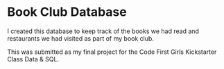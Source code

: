 # Book Club Database

I created this database to keep track of the books we had read and restaurants we had visited as part of my book club. 

This was submitted as my final project for the Code First Girls Kickstarter Class Data & SQL.
